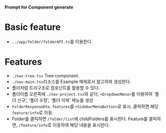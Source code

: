 **Prompt for Component generate**

# Basic feature

- `../app/folder/folderAPI.ts`를 이용한다.

# Features

- `./nav-tree.tsx` Tree component.
- `./nav-main.tsx`리소스를 Example 예제로서 참고하여 생성한다.
- 폴더처럼 트리구조로 컴포넌트를 활용할 수 있다.
- 폴더이름 오른쪽에 `./nav-project.tsx`와 같이, `<DropdownMenu>`를 이용하여 '폴더 신규', '폴더 수정', '폴더 삭제' 메뉴를 생성
- `FolderResponseDto.features`를 `<SidebarMenuButton>`로 표시. 클릭하면 해당 `feature/info`로 이동.
- Folder를 클릭하면 `/folder/list`에 childFolders를 표시한다. Feature를 클릭하면, `/feature/info`로 이동하여 해당 내용을 표시한다.
